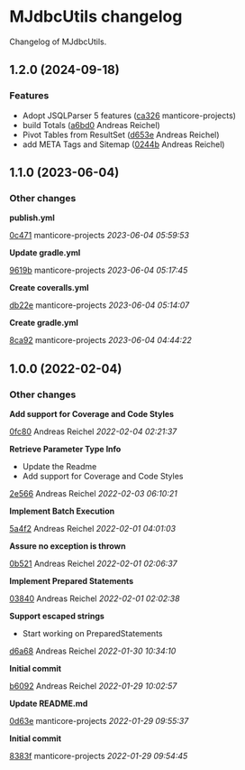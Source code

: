 # MJdbcUtils changelog

Changelog of MJdbcUtils.

## 1.2.0 (2024-09-18)

### Features

-  Adopt JSQLParser 5 features ([ca326](https://github.com/manticore-projects/MJdbcUtils/commit/ca32673c71eb810) manticore-projects)  
-  build Totals ([a6bd0](https://github.com/manticore-projects/MJdbcUtils/commit/a6bd09b5d3f6c56) Andreas Reichel)  
-  Pivot Tables from ResultSet ([d653e](https://github.com/manticore-projects/MJdbcUtils/commit/d653e321db06440) Andreas Reichel)  
-  add META Tags and Sitemap ([0244b](https://github.com/manticore-projects/MJdbcUtils/commit/0244bca523c323c) Andreas Reichel)  

## 1.1.0 (2023-06-04)

### Other changes

**publish.yml**


[0c471](https://github.com/manticore-projects/MJdbcUtils/commit/0c47105d19e5e1a) manticore-projects *2023-06-04 05:59:53*

**Update gradle.yml**


[9619b](https://github.com/manticore-projects/MJdbcUtils/commit/9619bc7fcf77250) manticore-projects *2023-06-04 05:17:45*

**Create coveralls.yml**


[db22e](https://github.com/manticore-projects/MJdbcUtils/commit/db22ea0bbae465c) manticore-projects *2023-06-04 05:14:07*

**Create gradle.yml**


[8ca92](https://github.com/manticore-projects/MJdbcUtils/commit/8ca9255d2a349f7) manticore-projects *2023-06-04 04:44:22*


## 1.0.0 (2022-02-04)

### Other changes

**Add support for Coverage and Code Styles**


[0fc80](https://github.com/manticore-projects/MJdbcUtils/commit/0fc80907fa17ee5) Andreas Reichel *2022-02-04 02:21:37*

**Retrieve Parameter Type Info**

* Update the Readme 
* Add support for Coverage and Code Styles 

[2e566](https://github.com/manticore-projects/MJdbcUtils/commit/2e56661d52fb57b) Andreas Reichel *2022-02-03 06:10:21*

**Implement Batch Execution**


[5a4f2](https://github.com/manticore-projects/MJdbcUtils/commit/5a4f235c89a580a) Andreas Reichel *2022-02-01 04:01:03*

**Assure no exception is thrown**


[0b521](https://github.com/manticore-projects/MJdbcUtils/commit/0b521bc683e0cad) Andreas Reichel *2022-02-01 02:06:37*

**Implement Prepared Statements**


[03840](https://github.com/manticore-projects/MJdbcUtils/commit/038408fc2880a0e) Andreas Reichel *2022-02-01 02:02:38*

**Support escaped strings**

* Start working on PreparedStatements 

[d6a68](https://github.com/manticore-projects/MJdbcUtils/commit/d6a682b89359803) Andreas Reichel *2022-01-30 10:34:10*

**Initial commit**


[b6092](https://github.com/manticore-projects/MJdbcUtils/commit/b6092d42293247b) Andreas Reichel *2022-01-29 10:02:57*

**Update README.md**


[0d63e](https://github.com/manticore-projects/MJdbcUtils/commit/0d63e88efc11906) manticore-projects *2022-01-29 09:55:37*

**Initial commit**


[8383f](https://github.com/manticore-projects/MJdbcUtils/commit/8383f80afb56ed7) manticore-projects *2022-01-29 09:54:45*



